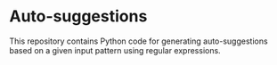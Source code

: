 # Auto-suggestions
This repository contains Python code for generating auto-suggestions based on a given input pattern using regular expressions.
